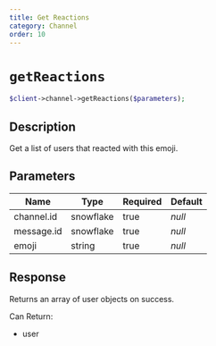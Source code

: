 ```yaml
---
title: Get Reactions
category: Channel
order: 10
---
```


# `getReactions`

```php
$client->channel->getReactions($parameters);
```

## Description

Get a list of users that reacted with this emoji.

## Parameters


Name | Type | Required | Default
--- | --- | --- | ---
channel.id | snowflake | true | *null*
message.id | snowflake | true | *null*
emoji | string | true | *null*

## Response

Returns an array of user objects on success.

Can Return:

* user
